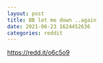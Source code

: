 ```yaml
--- 
layout: post 
title: BB let me down ..again 
date: 2021-06-23 1624452636 
categories: reddit 
--- 
```

https://redd.it/o6c5o9